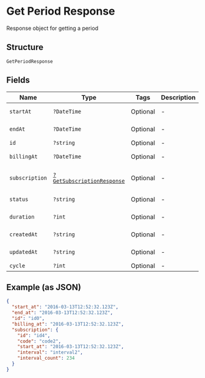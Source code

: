 
# Get Period Response

Response object for getting a period

## Structure

`GetPeriodResponse`

## Fields

| Name | Type | Tags | Description | Getter | Setter |
|  --- | --- | --- | --- | --- | --- |
| `startAt` | `?DateTime` | Optional | - | getStartAt(): ?\DateTime | setStartAt(?\DateTime startAt): void |
| `endAt` | `?DateTime` | Optional | - | getEndAt(): ?\DateTime | setEndAt(?\DateTime endAt): void |
| `id` | `?string` | Optional | - | getId(): ?string | setId(?string id): void |
| `billingAt` | `?DateTime` | Optional | - | getBillingAt(): ?\DateTime | setBillingAt(?\DateTime billingAt): void |
| `subscription` | [`?GetSubscriptionResponse`](../../doc/models/get-subscription-response.md) | Optional | - | getSubscription(): ?GetSubscriptionResponse | setSubscription(?GetSubscriptionResponse subscription): void |
| `status` | `?string` | Optional | - | getStatus(): ?string | setStatus(?string status): void |
| `duration` | `?int` | Optional | - | getDuration(): ?int | setDuration(?int duration): void |
| `createdAt` | `?string` | Optional | - | getCreatedAt(): ?string | setCreatedAt(?string createdAt): void |
| `updatedAt` | `?string` | Optional | - | getUpdatedAt(): ?string | setUpdatedAt(?string updatedAt): void |
| `cycle` | `?int` | Optional | - | getCycle(): ?int | setCycle(?int cycle): void |

## Example (as JSON)

```json
{
  "start_at": "2016-03-13T12:52:32.123Z",
  "end_at": "2016-03-13T12:52:32.123Z",
  "id": "id0",
  "billing_at": "2016-03-13T12:52:32.123Z",
  "subscription": {
    "id": "id4",
    "code": "code2",
    "start_at": "2016-03-13T12:52:32.123Z",
    "interval": "interval2",
    "interval_count": 234
  }
}
```

